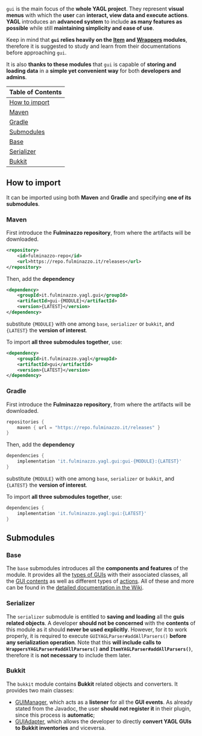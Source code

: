 `gui` is the main focus of the **whole YAGL project**.
They represent **visual menus** with which the **user** can **interact, view data and execute actions**.
**YAGL** introduces an **advanced system** to include **as many features as possible**
while still **maintaining simplicity and ease of use**.

Keep in mind that **`gui` relies heavily on the [Item](../item) and [Wrappers](../wrapper) modules**,
therefore it is suggested to study and learn from their documentations before approaching `gui`.

It is also **thanks to these modules** that `gui` is capable of **storing and loading data** 
in a **simple yet convenient way** for both **developers and admins**.

| **Table of Contents**           |
|---------------------------------|
| [How to import](#how-to-import) |
| [Maven](#maven)                 |
| [Gradle](#gradle)               |
| [Submodules](#submodules)       |
| [Base](#base)                   |
| [Serializer](#serializer)       |
| [Bukkit](#bukkit)               |

## How to import

It can be imported using both **Maven** and **Gradle** and specifying **one of its submodules**.

### Maven

First introduce the **Fulminazzo repository**, from where the artifacts will be downloaded.

```xml
<repository>
    <id>fulminazzo-repo</id>
    <url>https://repo.fulminazzo.it/releases</url>
</repository>
```

Then, add the **dependency**

```xml
<dependency>
    <groupId>it.fulminazzo.yagl.gui</groupId>
    <artifactId>gui-{MODULE}</artifactId>
    <version>{LATEST}</version>
</dependency>
```

substitute `{MODULE}` with one among `base`, `serializer` or `bukkit`,
and `{LATEST}` the **version of interest**.

To import **all three submodules together**, use:

```xml
<dependency>
    <groupId>it.fulminazzo.yagl</groupId>
    <artifactId>gui</artifactId>
    <version>{LATEST}</version>
</dependency>
```

### Gradle

First introduce the **Fulminazzo repository**, from where the artifacts will be downloaded.

```groovy
repositories {
    maven { url = "https://repo.fulminazzo.it/releases" }
}
```

Then, add the **dependency**

```groovy
dependencies {
    implementation 'it.fulminazzo.yagl.gui:gui-{MODULE}:{LATEST}'
}
```

substitute `{MODULE}` with one among `base`, `serializer` or `bukkit`,
and `{LATEST}` the **version of interest**.

To import **all three submodules together**, use:

```groovy
dependencies {
    implementation 'it.fulminazzo.yagl:gui:{LATEST}'
}
```

## Submodules

### Base

The `base` submodules introduces all the **components and features** of the module.
It provides all the [types of GUIs](../wiki/GUI-For-Developers#types)
with their associated classes, all the [GUI contents](../wiki/GUI-Contents-For-Developers)
as well as different types of [actions](../wiki/GUI-For-Developers#actions).
All of these and more can be found in the 
[detailed documentation in the Wiki](../wiki/GUI-For-Developers).

### Serializer

The `serializer` submodule is entitled to **saving and loading** all the **guis related objects**.
A developer **should not be concerned** with the **contents** of this module as it should **never be used explicitly**.
However, for it to work properly, it is required to execute `GUIYAGLParser#addAllParsers()` **before any serialization operation**.
Note that this **will include calls to `WrappersYAGLParser#addAllParsers()` and `ItemYAGLParser#addAllParsers()`**,
therefore it is **not necessary** to include them later.

### Bukkit

The `bukkit` module contains **Bukkit** related objects and converters.
It provides two main classes:

- [GUIManager](bukkit/src/main/java/it/fulminazzo/yagl/GUIManager.java), 
  which acts as a **listener** for all the **GUI events**. 
  As already stated from the Javadoc, the user **should not register it** in their plugin,
  since this process is **automatic**;
- [GUIAdapter](bukkit/src/main/java/it/fulminazzo/yagl/GUIAdapter.java),
  which allows the developer to directly **convert YAGL GUIs to Bukkit inventories** and viceversa.
